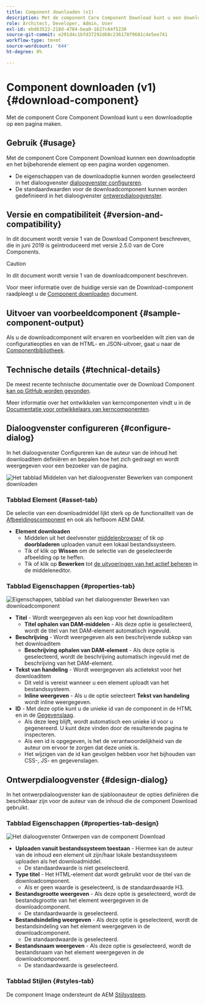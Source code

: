 ```yaml
---
title: Component downloaden (v1)
description: Met de component Core Component Download kunt u een downloadoptie op een pagina maken.
role: Architect, Developer, Admin, User
exl-id: ebd63522-218d-4784-bea0-1627c64f5230
source-git-commit: e291d4c1bfd37292d68c236178f9681c4e5ee741
workflow-type: tm+mt
source-wordcount: '644'
ht-degree: 0%

---
```


# Component downloaden (v1) {#download-component}

Met de component Core Component Download kunt u een downloadoptie op een pagina maken.

## Gebruik {#usage}

Met de component Core Component Download kunnen een downloadoptie en het bijbehorende element op een pagina worden opgenomen.

* De eigenschappen van de downloadoptie kunnen worden geselecteerd in het dialoogvenster [dialoogvenster configureren](#configure-dialog).
* De standaardwaarden voor de downloadcomponent kunnen worden gedefinieerd in het dialoogvenster [ontwerpdialoogvenster](#design-dialog).

## Versie en compatibiliteit {#version-and-compatibility}

In dit document wordt versie 1 van de Download Component beschreven, die in juni 2019 is geïntroduceerd met versie 2.5.0 van de Core Components.

>[!CAUTION]
>
>In dit document wordt versie 1 van de downloadcomponent beschreven.
>
>Voor meer informatie over de huidige versie van de Download-component raadpleegt u de [Component downloaden](/help/components/download.md) document.

## Uitvoer van voorbeeldcomponent {#sample-component-output}

Als u de downloadcomponent wilt ervaren en voorbeelden wilt zien van de configuratieopties en van de HTML- en JSON-uitvoer, gaat u naar de [Componentbibliotheek](https://adobe.com/go/aem_cmp_library_download).

## Technische details {#technical-details}

De meest recente technische documentatie over de Download Component [kan op GitHub worden gevonden](https://adobe.com/go/aem_cmp_tech_download_v1).

Meer informatie over het ontwikkelen van kerncomponenten vindt u in de [Documentatie voor ontwikkelaars van kerncomponenten](/help/developing/overview.md).

## Dialoogvenster configureren {#configure-dialog}

In het dialoogvenster Configureren kan de auteur van de inhoud het downloaditem definiëren en bepalen hoe het zich gedraagt en wordt weergegeven voor een bezoeker van de pagina.

![Het tabblad Middelen van het dialoogvenster Bewerken van component downloaden](/help/assets/download-edit-asset.png)

### Tabblad Element {#asset-tab}

De selectie van een downloadmiddel lijkt sterk op de functionaliteit van de [Afbeeldingscomponent](image-v1.md) en ook als hefboom AEM DAM.

* **Element downloaden**
   * Middelen uit het deelvenster [middelenbrowser](https://experienceleague.adobe.com/docs/experience-manager-cloud-service/sites/authoring/fundamentals/environment-tools.html) of tik op **doorbladeren** uploaden vanuit een lokaal bestandssysteem.
   * Tik of klik op **Wissen** om de selectie van de geselecteerde afbeelding op te heffen.
   * Tik of klik op **Bewerken** tot [de uitvoeringen van het actief beheren](https://experienceleague.adobe.com/docs/experience-manager-cloud-service/assets/manage/manage-digital-assets.html) in de middeleneditor.

### Tabblad Eigenschappen {#properties-tab}

![Eigenschappen, tabblad van het dialoogvenster Bewerken van downloadcomponent](/help/assets/download-edit-properties.png)

* **Titel** - Wordt weergegeven als een kop voor het downloaditem
   * **Titel ophalen van DAM-middelen** - Als deze optie is geselecteerd, wordt de titel van het DAM-element automatisch ingevuld.
* **Beschrijving** - Wordt weergegeven als een beschrijvende subkop van het downloaditem
   * **Beschrijving ophalen van DAM-element** - Als deze optie is geselecteerd, wordt de beschrijving automatisch ingevuld met de beschrijving van het DAM-element.
* **Tekst van handeling** - Wordt weergegeven als actietekst voor het downloaditem
   * Dit veld is vereist wanneer u een element uploadt van het bestandssysteem.
   * **Inline weergeven** - Als u de optie selecteert **Tekst van handeling** wordt inline weergegeven.
* **ID** - Met deze optie kunt u de unieke id van de component in de HTML en in de [Gegevenslaag](/help/developing/data-layer/overview.md).
   * Als deze leeg blijft, wordt automatisch een unieke id voor u gegenereerd. U kunt deze vinden door de resulterende pagina te inspecteren.
   * Als een id is opgegeven, is het de verantwoordelijkheid van de auteur om ervoor te zorgen dat deze uniek is.
   * Het wijzigen van de id kan gevolgen hebben voor het bijhouden van CSS-, JS- en gegevenslagen.

## Ontwerpdialoogvenster {#design-dialog}

In het ontwerpdialoogvenster kan de sjabloonauteur de opties definiëren die beschikbaar zijn voor de auteur van de inhoud die de component Download gebruikt.

### Tabblad Eigenschappen {#properties-tab-design}

![Het dialoogvenster Ontwerpen van de component Download](/help/assets/download-design.png)

* **Uploaden vanuit bestandssysteem toestaan** - Hiermee kan de auteur van de inhoud een element uit zijn/haar lokale bestandssysteem uploaden als het downloadmiddel.
   * De standaardwaarde is niet geselecteerd.
* **Type titel** - Het HTML-element dat wordt gebruikt voor de titel van de downloadcomponent.
   * Als er geen waarde is geselecteerd, is de standaardwaarde H3.
* **Bestandsgrootte weergeven** - Als deze optie is geselecteerd, wordt de bestandsgrootte van het element weergegeven in de downloadcomponent.
   * De standaardwaarde is geselecteerd.
* **Bestandsindeling weergeven** - Als deze optie is geselecteerd, wordt de bestandsindeling van het element weergegeven in de downloadcomponent.
   * De standaardwaarde is geselecteerd.
* **Bestandsnaam weergeven** - Als deze optie is geselecteerd, wordt de bestandsnaam van het element weergegeven in de downloadcomponent.
   * De standaardwaarde is geselecteerd.

### Tabblad Stijlen {#styles-tab}

De component Image ondersteunt de AEM [Stijlsysteem](/help/get-started/authoring.md#component-styling).
